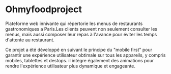 # Ohmyfoodproject
Plateforme web innivante qui répertorie les menus de restaurants gastronomiques a Paris.Les clients peuvent non seulement consulter les menus, mais aussi composer leur repas à l'avance pour éviter les temps d'attente au restaurant.

Ce projet a été développé en suivant le principe du "mobile first" pour garantir une expérience utilisateur obtimale sur tous les appareils, y compris mobiles, tablettes et destops. 
il intègre également des animations pour rendre l'expérience utilisateur plus dynamique et engageante.
